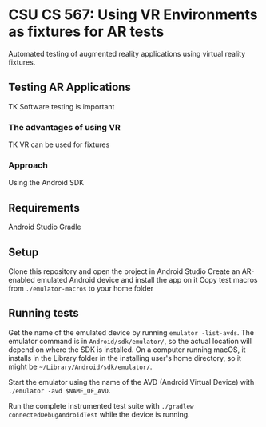 # CSU CS 567: Using VR Environments as fixtures for AR tests

Automated testing of augmented reality applications using virtual
reality fixtures.

## Testing AR Applications
TK Software testing is important

### The advantages of using VR
TK VR can be used for fixtures

### Approach
Using the Android SDK

## Requirements
Android Studio
Gradle

## Setup
Clone this repository and open the project in Android Studio
Create an AR-enabled emulated Android device and install the app on it
Copy test macros from `./emulator-macros` to your home folder

## Running tests
Get the name of the emulated device by running `emulator -list-avds`.
The emulator command is in `Android/sdk/emulator/`, so the actual
location will depend on where the SDK is installed. On a computer
running macOS, it installs in the Library folder in the installing
user's home directory, so it might be `~/Library/Android/sdk/emulator/`.

Start the emulator using the name of the AVD (Android Virtual Device)
with `./emulator -avd $NAME_OF_AVD`.

Run the complete instrumented test suite with
`./gradlew connectedDebugAndroidTest` while the device is running.